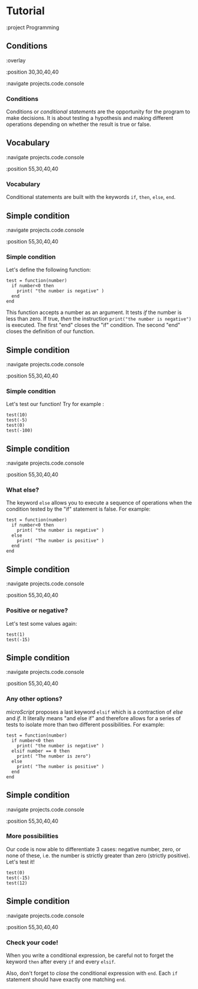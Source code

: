 # Tutorial

:project Programming

## Conditions

:overlay

:position 30,30,40,40

:navigate projects.code.console

### Conditions

Conditions or *conditional statements*
are the opportunity for the program to make decisions.
It is about testing a hypothesis and making
different operations depending on whether the result is true or false.


## Vocabulary

:navigate projects.code.console

:position 55,30,40,40

### Vocabulary

Conditional statements are built with the keywords ```if```,
```then```, ```else```, ```end```.


## Simple condition

:navigate projects.code.console

:position 55,30,40,40

### Simple condition

Let's define the following function:

```
test = function(number)
  if number<0 then
    print( "the number is negative" )
  end
end
```

This function accepts a number as an argument. It tests *if* the number is less than
zero. If true, *then* the instruction ```print("the number is negative")``` is executed.
The first "end" closes the "if" condition. The second "end" closes the definition of
our function.

## Simple condition

:navigate projects.code.console

:position 55,30,40,40

### Simple condition

Let's test our function! Try for example :

```
test(10)
test(-5)
test(0)
test(-100)
```

## Simple condition

:navigate projects.code.console

:position 55,30,40,40

### What else?

The keyword ```else``` allows you to execute a sequence of operations when the condition
tested by the "if" statement is false. For example:

```
test = function(number)
  if number<0 then
    print( "the number is negative" )
  else
    print( "The number is positive" )
  end
end
```

## Simple condition

:navigate projects.code.console

:position 55,30,40,40

### Positive or negative?

Let's test some values again:

```
test(1)
test(-15)
```

## Simple condition

:navigate projects.code.console

:position 55,30,40,40

### Any other options?

*microScript* proposes a last keyword ```elsif``` which is a contraction of *else*
and *if*. It literally means "and else if" and therefore allows for a series of tests
to isolate more than two different possibilities. For example:

```
test = function(number)
  if number<0 then
    print( "the number is negative" )
  elsif number == 0 then
    print( "The number is zero")
  else
    print( "The number is positive" )
  end
end
```

## Simple condition

:navigate projects.code.console

:position 55,30,40,40

### More possibilities

Our code is now able to differentiate 3 cases: negative number, zero, or none of
these, i.e. the number is strictly greater than zero (strictly positive). Let's test it!

```
test(0)
test(-15)
test(12)
```

## Simple condition

:navigate projects.code.console

:position 55,30,40,40

### Check your code!

When you write a conditional expression, be careful not to forget
the keyword ```then``` after every ```if``` and every ```elsif```.

Also, don't forget to *close* the conditional expression with ```end```. Each
```if``` statement should have exactly one matching ```end```.
